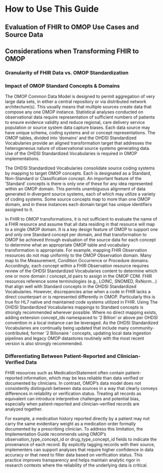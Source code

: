 # How to Use This Guide
## Evaluation of FHIR to OMOP Use Cases and Source Data
## Considerations when Transforming FHIR to OMOP
### Granularity of FHIR Data vs. OMOP Standardization
### Impact of OMOP Standard Concepts & Domains
The OMOP Common Data Model is designed to permit aggregation of very large data sets, in either a central repository or via distributed network architecture(s). This usually means that multiple sources create data that compose any one OMOP instance.  Statistical analyses conducted on observational data require representation of sufficient numbers of patients to ensure evidence validity and reduce regional, care delivery service population or source system data capture biases.  Each data source may have unique schema, coding systems and or concept representations. The OMOP tables, divided into ‘domains’ and the OHDSI Standardized Vocabularies provide an aligned transformation target that addresses the heterogeneous nature of observational source systems generating data. Use of the OHDSI Standardized Vocabularies is required in OMOP implementations.

The OHDSI Standardized Vocabularies consolidate source coding systems by mapping to target OMOP concepts.  Each is designated as a Standard, Non-Standard or Classification concept. An important feature of the ‘Standard’ concepts is there is only one of these for any idea represented within an OMOP domain.  This permits unambiguous alignment of data generated in divergent source systems, each of which may utilize a variety of coding systems. Some source concepts map to more than one OMOP domain, and in these instances each domain target has unique identifiers assigned to it.  

In FHIR to OMOP transformations, it is not sufficient to evaluate the name of a FHIR resource and assume that all data residing in that resource will map to a single OMOP domain. It is a key design feature of OMOP to support one and only one Standard concept per domain, and that transformation to OMOP be achieved through evaluation of the source data for each concept to determine what an appropriate OMOP table and vocabulary transformation is appropriate.  For example, mapping FHIR Observation resources do not map uniformly to the OMOP Observation domain. Many map to the Measurement, Condition Occurrence or Procedure domains.  Accordingly, each concept within a FHIR Observation resource requires review of the OHDSI Standardized Vocabularies content to determine which one or more domain / concept_id pairs to assign in the OMOP CDM.
FHIR resources reference some terminologies (e.g., LOINC, SNOMED, RxNorm…) that align well with Standard concepts in the OHDSI Standardized Vocabularies. However, discrepancies arise when a code in FHIR lacks a direct counterpart or is represented differently in OMOP. Particularly this is true for HL7 native and maintained code systems utilized in FHIR.  Using The OHDSI Standardized Vocabularies mappings to Standard concepts is strongly recommended wherever possible.  Where no direct mapping exists, adding extension concept_ids namespaced to ‘2 Billion’ or above per OHDSI convention in a local instance can be leveraged.  As the OHDSI Standardized Vocabularies are continually being updated that include many community-contributed, former ‘2 Billonaire ‘ concepts, updating local data ingestion pipelines and legacy OMOP datastores routinely with the most recent version is also strongly recommended.

### Differentiating Between Patient-Reported and Clinician-Verified Data
FHIR resources such as MedicationStatement often contain patient-reported information, which may be less reliable than data verified or documented by clinicians. In contrast, OMOP’s data model does not consistently distinguish between data sources in a way that clearly conveys differences in reliability or verification status. Treating all records as equivalent can introduce interpretive challenges and potential bias, especially when patient-reported and clinician-verified records are analyzed together.

For example, a medication history reported directly by a patient may not carry the same evidentiary weight as a medication order formally documented by a prescribing clinician. To address this limitation, the Implementation Guide recommends using OMOP’s observation_type_concept_id or drug_type_concept_id fields to indicate the provenance of each record. By explicitly tagging records with their source, implementers can support analyses that require higher confidence in data accuracy or that need to filter data based on verification status. This practice improves transparency and helps maintain analytic rigor in research contexts where the reliability of the underlying data is critical.

